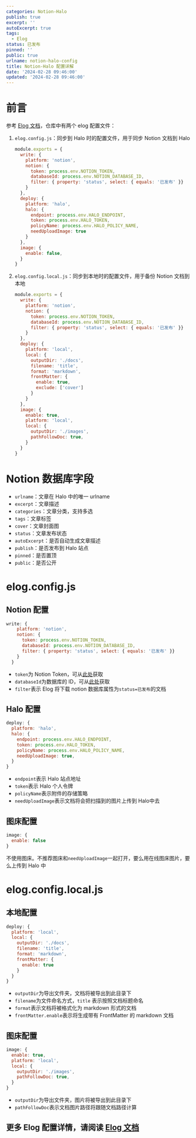 ```yaml
---
categories: Notion-Halo
publish: true
excerpt: ''
autoExcerpt: true
tags:
  - Elog
status: 已发布
pinned: ''
public: true
urlname: notion-halo-config
title: Notion-Halo 配置详解
date: '2024-02-28 09:46:00'
updated: '2024-02-28 09:46:00'
---
```


# 前言


参考 [Elog 文档](https://elog.1874.cool/)，仓库中有两个 elog 配置文件：

1. `elog.config.js`：同步到 Halo 时的配置文件，用于同步 Notion 文档到 Halo

	```javascript
	module.exports = {
	  write: {
	    platform: 'notion',
	    notion: {
	      token: process.env.NOTION_TOKEN,
	      databaseId: process.env.NOTION_DATABASE_ID,
	      filter: { property: 'status', select: { equals: '已发布' }}
	    }
	  },
	  deploy: {
	    platform: 'halo',
	    halo: {
	      endpoint: process.env.HALO_ENDPOINT,
	      token: process.env.HALO_TOKEN,
	      policyName: process.env.HALO_POLICY_NAME,
	      needUploadImage: true
	    }
	  },
	  image: {
	    enable: false,
	  }
	}
	```

2. `elog.config.local.js`：同步到本地时的配置文件，用于备份 Notion 文档到本地

	```javascript
	module.exports = {
	  write: {
	    platform: 'notion',
	    notion: {
	      token: process.env.NOTION_TOKEN,
	      databaseId: process.env.NOTION_DATABASE_ID,
	      filter: { property: 'status', select: { equals: '已发布' }}
	    }
	  },
	  deploy: {
	    platform: 'local',
	    local: {
	      outputDir: './docs',
	      filename: 'title',
	      format: 'markdown',
	      frontMatter: {
	        enable: true,
	        exclude: ['cover']
	      }
	    }
	  },
	  image: {
	    enable: true,
	    platform: 'local',
	    local: {
	      outputDir: './images',
	      pathFollowDoc: true,
	    }
	  }
	}
	```


# Notion 数据库字段

- `urlname`：文章在 Halo 中的唯一 urlname
- `excerpt`：文章描述
- `categories`：文章分类，支持多选
- `tags`：文章标签
- `cover`：文章封面图
- `status`：文章发布状态
- `autoExcerpt`：是否自动生成文章描述
- `publish`：是否发布到 Halo 站点
- `pinned`：是否置顶
- `public`：是否公开

# elog.config.js


## Notion 配置


```javascript
write: {
    platform: 'notion',
    notion: {
      token: process.env.NOTION_TOKEN,
      databaseId: process.env.NOTION_DATABASE_ID,
      filter: { property: 'status', select: { equals: '已发布' }}
    }
  }
```

- `token`为 Notion Token，可从[此处](https://elog.1874.cool/notion/gvnxobqogetukays#token-1)获取
- `databaseId`为数据库的 ID，可从[此处](https://elog.1874.cool/notion/gvnxobqogetukays#databaseid)获取
- `filter`表示 Elog 将下载 notion 数据库属性为`status=已发布`的文档

## Halo 配置


```javascript
deploy: {
  platform: 'halo',
  halo: {
    endpoint: process.env.HALO_ENDPOINT,
    token: process.env.HALO_TOKEN,
    policyName: process.env.HALO_POLICY_NAME,
    needUploadImage: true,
  }
}

```

- `endpoint`表示 Halo 站点地址
- `token`表示 Halo 个人令牌
- `policyName`表示附件的存储策略
- `needUploadImage`表示文档将会把扫描到的图片上传到 Halo中去

## 图床配置


```javascript
image: {
  enable: false
}

```


不使用图床。不推荐图床和`needUploadImage`一起打开，要么用在线图床图片，要么上传到 Halo 中


# elog.config.local.js


## 本地配置


```javascript
deploy: {
  platform: 'local',
  local: {
    outputDir: './docs',
    filename: 'title',
    format: 'markdown',
    frontMatter: {
      enable: true
    }
  }
}

```

- `outputDir`为导出文件夹，文档将被导出到此目录下
- `filename`为文件命名方式，`title` 表示按照文档标题命名
- `format`表示文档将被格式化为 markdown 形式的文档
- `frontMatter.enable`表示将生成带有 FrontMatter 的 markdown 文档

## 图床配置


```javascript
image: {
  enable: true,
  platform: 'local',
  local: {
    outputDir: './images',
    pathFollowDoc: true,
  }
}

```

- `outputDir`为导出文件夹，图片将被导出到此目录下
- `pathFollowDoc`表示文档图片路径将跟随文档路径计算

## 更多 Elog 配置详情，请阅读 [Elog 文档](https://elog.1874.cool/)

